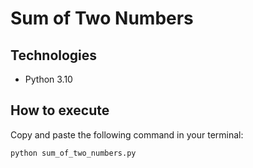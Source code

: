 # Sum of Two Numbers

## Technologies
 - Python 3.10

## How to execute
Copy and paste the following command in your terminal:
```
python sum_of_two_numbers.py
```
